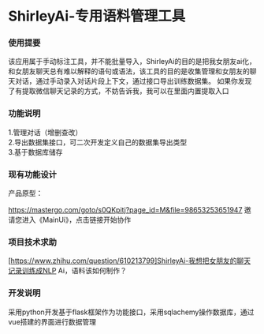 # ShirleyAi-专用语料管理工具

### 使用提要

该应用属于手动标注工具，并不能批量导入，ShirleyAi的目的是把我女朋友ai化，和女朋友聊天总有难以解释的语句或语法，该工具的目的是收集管理和女朋友的聊天对话，通过手动录入对话片段上下文，通过接口导出训练数据集。
如果你发现了有提取微信聊天记录的方式，不妨告诉我，我可以在里面内置提取入口

### 功能说明

1.管理对话（增删查改）<br>
2.导出数据集接口，可二次开发定义自己的数据集导出类型<br>
3.基于数据库储存<br>

### 现有功能设计

产品原型：

https://mastergo.com/goto/s0QKpitj?page_id=M&file=98653253651947 邀请您进入《MainUi》，点击链接开始协作

### 项目技术求助
[https://www.zhihu.com/question/610213799]ShirleyAi-我想把女朋友的聊天记录训练成NLP Ai，语料该如何制作？

### 开发说明

采用python开发基于flask框架作为功能接口，采用sqlachemy操作数据库，通过vue搭建的界面进行数据管理
